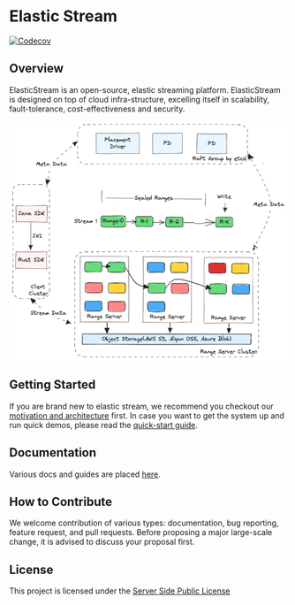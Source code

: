 # Elastic Stream

[![Codecov](https://img.shields.io/codecov/c/gh/AutoMQ/elastic-stream/master)](https://app.codecov.io/gh/AutoMQ/elastic-stream)

## Overview
ElasticStream is an open-source, elastic streaming platform. ElasticStream is designed on top of cloud infra-structure, excelling itself in scalability, fault-tolerance, cost-effectiveness and security.

![Overview](docs/images/elastic-stream-arc.png)


## Getting Started
If you are brand new to elastic stream, we recommend you checkout our [motivation and architecture](https://elastic-stream.automq.com/docs/category/architecture) first. In case you want to get the system up and run quick demos, please read the [quick-start guide](https://elastic-stream.automq.com/docs/quick-start).

## Documentation

Various docs and guides are placed [here](https://elastic-stream.automq.com).

## How to Contribute
We welcome contribution of various types: documentation, bug reporting, feature request, and pull requests. Before proposing a major large-scale change, it is advised to discuss your proposal first.


## License
This project is licensed under the [Server Side Public License](https://spdx.org/licenses/SSPL-1.0.html)
